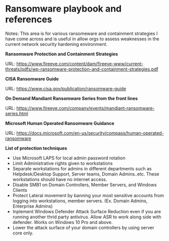 # Ransomware playbook and references

Notes: This area is for various ransomeware and containment strategies I have come across and is useful in allow orgs to assess weaknesses in the current network security hardening environment.

**Ransomware Protection and Containment Strategies**

URL: https://www.fireeye.com/content/dam/fireeye-www/current-threats/pdfs/wp-ransomware-protection-and-containment-strategies.pdf

**CISA Ransomware Guide**

URL: https://www.cisa.gov/publication/ransomware-guide

**On Demand Mandiant Ransomware Series from the front lines**

URL: https://www.fireeye.com/company/events/mandiant-ransomware-series.html

**Microsoft Human Operated Ransomware Guidance**

URL: https://docs.microsoft.com/en-us/security/compass/human-operated-ransomware


**List of protection techniques**
- Use Microsoft LAPS for local admin password rotation
- Limit Administrative rights given to workstations
- Separate workstations for admins in different departments such as Helpdesk/Desktop Support, Server teams, Domain Admins..etc. These workstations should have no internet access. 
- Disable SMB1 on Domain Controllers, Member Servers, and Windows Clients
- Protect Lateral movement by banning your most sensitive accounts from logging into workstations, member servers. (Ex. Domain Admins, Enterprise Admins)
- Inplement Windows Defender Attack Surface Reduction even if you are running another thrid party antivirus. Allow ASR to work along side with defender. Works on Windows 10 Pro and above. 
- Lower the attack surface of your domain controllers by using server core only. 

